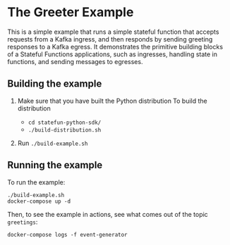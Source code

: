 # The Greeter Example

This is a simple example that runs a simple stateful function that accepts requests from a Kafka ingress,
and then responds by sending greeting responses to a Kafka egress. It demonstrates the primitive building blocks
of a Stateful Functions applications, such as ingresses, handling state in functions,
and sending messages to egresses.


## Building the example

1) Make sure that you have built the Python distribution
   To build the distribution
    -  `cd statefun-python-sdk/`
    -  `./build-distribution.sh`
    
2) Run `./build-example.sh` 

## Running the example

To run the example:

```
./build-example.sh
docker-compose up -d
```

Then, to see the example in actions, see what comes out of the topic `greetings`:

```
docker-compose logs -f event-generator 
```


